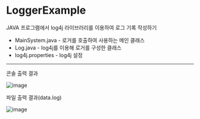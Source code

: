 # LoggerExample
JAVA 프로그램에서 log4j 라이브러리를 이용하여 로그 기록 작성하기

+ MainSystem.java - 로거를 호출하여 사용하는 메인 클래스
+ Log.java - log4j를 이용해 로거를 구성한 클래스
+ log4j.properties - log4j 설정

------------
콘솔 출력 결과

![image](https://user-images.githubusercontent.com/45067949/148154451-d5626a4b-a0e6-4ec6-8525-5f868442b74d.png)

파일 출력 결과(data.log)

![image](https://user-images.githubusercontent.com/45067949/148154828-92273fd1-42bf-400d-9baf-1b3a1a782591.png)
